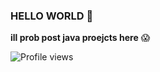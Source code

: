 ### HELLO WORLD 👋

**ill prob post java proejcts here** 😱

![Profile views](https://gpvc.arturio.dev/SplashAni)
